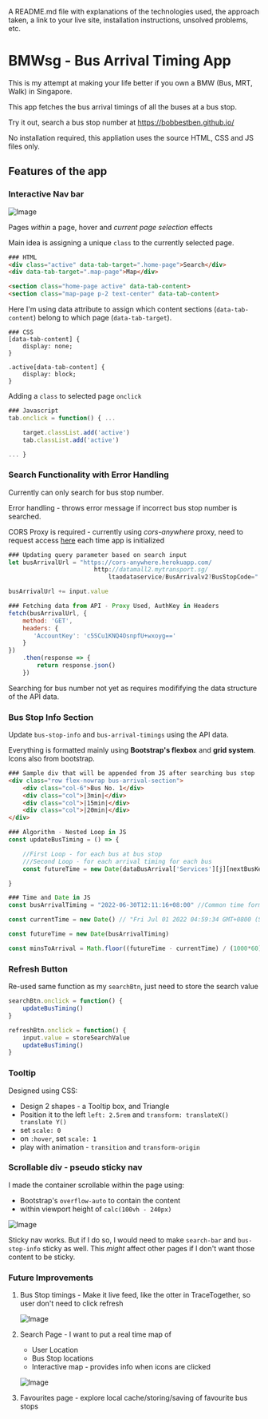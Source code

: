 


A README.md file with explanations of the technologies used, the approach taken, a link to your live site, installation instructions, unsolved problems, etc.




# BMWsg - Bus Arrival Timing App

This is my attempt at making your life better if you own a BMW (Bus, MRT, Walk) in Singapore.

This app fetches the bus arrival timings of all the buses at a bus stop.

Try it out, search a bus stop number at https://bobbestben.github.io/

No installation required, this appliation uses the source HTML, CSS and JS files only.

## Features of the app

### Interactive Nav bar

![Image](./img/nav-bar.PNG)

Pages *within* a page, hover and *current page selection* effects

Main idea is assigning a unique `class` to the currently selected page.

```HTML
### HTML
<div class="active" data-tab-target=".home-page">Search</div>
<div data-tab-target=".map-page">Map</div>

<section class="home-page active" data-tab-content>
<section class="map-page p-2 text-center" data-tab-content>
```

Here I'm using data attribute to assign which content sections (`data-tab-content`) belong to which page (`data-tab-target`). 

```JS
### CSS
[data-tab-content] { 
    display: none; 
}

.active[data-tab-content] {
    display: block;
}
```
Adding a `class` to selected page ``onclick``

```js
### Javascript
tab.onclick = function() { ...

    target.classList.add('active')
    tab.classList.add('active')

... }
```

### Search Functionality with Error Handling

Currently can only search for bus stop number.

Error handling - throws error message if incorrect bus stop number is searched.

CORS Proxy is required - currently using *cors-anywhere* proxy, need to request access [here](https://cors-anywhere.herokuapp.com/corsdemo) each time app is initialized

```js
### Updating query parameter based on search input
let busArrivalUrl = "https://cors-anywhere.herokuapp.com/
                        http://datamall2.mytransport.sg/
                            ltaodataservice/BusArrivalv2?BusStopCode="

busArrivalUrl += input.value

### Fetching data from API - Proxy Used, AuthKey in Headers
fetch(busArrivalUrl, {
    method: 'GET',
    headers: {
       'AccountKey': 'c5SCu1KNQ4OsnpfU+wxoyg=='
    }
})
    .then(response => {
        return response.json()
    })

```

Searching for bus number not yet as requires modififying the data structure of the API data.


### Bus Stop Info Section 

Update `bus-stop-info` and `bus-arrival-timings` using the API data.

Everything is formatted mainly using **Bootstrap's flexbox** and **grid system**. Icons also from bootstrap.

```html
### Sample div that will be appended from JS after searching bus stop
<div class="row flex-nowrap bus-arrival-section">
    <div class="col-6">Bus No. 1</div>
    <div class="col">|3min|</div>
    <div class="col">|15min|</div>
    <div class="col">|20min|</div>
</div>
```
```js
### Algorithm - Nested Loop in JS
const updateBusTiming = () => {

    //First Loop - for each bus at bus stop
    ///Second Loop - for each arrival timing for each bus
    const futureTime = new Date(dataBusArrival['Services'][j][nextBusKeys[k]]['EstimatedArrival'])

}

### Time and Date in JS
const busArrivalTiming = "2022-06-30T12:11:16+08:00" //Common time format from API

const currentTime = new Date() // "Fri Jul 01 2022 04:59:34 GMT+0800 (Singapore Standard Time)"`

const futureTime = new Date(busArrivalTiming)

const minsToArrival = Math.floor((futureTime - currentTime) / (1000*60))
```

### Refresh Button
Re-used same function as my `searchBtn`, just need to store the search value
```js
searchBtn.onclick = function() {
    updateBusTiming()
}

refreshBtn.onclick = function() {
    input.value = storeSearchValue
    updateBusTiming()
}
```

### Tooltip

Designed using CSS:
- Design 2 shapes - a Tooltip box, and Triangle
- Position it to the left `left: 2.5rem` and `transform: translateX() translate Y()`
- set `scale: 0`
- on `:hover`, set `scale: 1`
- play with animation - `transition` and `transform-origin`

### Scrollable div - pseudo sticky nav

I made the container scrollable within the page using:
- Bootstrap's `overflow-auto` to contain the content
- within viewport height of `calc(100vh - 240px)`

![Image](./img/overflow-div.PNG)

Sticky nav works. But if I do so, I would need to make `search-bar` and `bus-stop-info` sticky as well. This *might* affect other pages if I don't want those content to be sticky.

### Future Improvements

1. Bus Stop timings - Make it live feed, like the otter in TraceTogether, so user don't need to click refresh

    ![Image](./img/live-data.PNG)


2. Search Page - I want to put a real time map of
   - User Location
   - Bus Stop locations
   - Interactive map - provides info when icons are clicked
  
    ![Image](./img/search-map-design.PNG)

3. Favourites page - explore local cache/storing/saving of favourite bus stops



